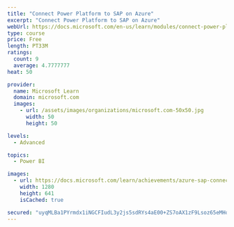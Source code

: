 ```yaml
---
title: "Connect Power Platform to SAP on Azure"
excerpt: "Connect Power Platform to SAP on Azure"
webUrl: https://docs.microsoft.com/en-us/learn/modules/connect-power-platform-to-sap-azure/
type: course
price: Free
length: PT33M
ratings:
  count: 9
  average: 4.7777777
heat: 50

provider:
  name: Microsoft Learn
  domain: microsoft.com
  images:
    - url: /assets/images/organizations/microsoft.com-50x50.jpg
      width: 50
      height: 50

levels:
  - Advanced

topics:
  - Power BI

images:
  - url: https://docs.microsoft.com/learn/achievements/azure-sap-connect-power-platform-social.png
    width: 1280
    height: 641
    isCached: true

secured: "uyqMLBa1PYrmdx1iNGCFIudL3y2js5sdRYs4aE00+ZS7oAX1zF9Lsoz65eMHqbCG2tqwepqiI9VlgcOjIxvfbbnqbmtxMcCR0cFQH9TOA9daxyZ3QxtUdwgbWYG9N+jyZuR9Vz/NRzxRKPyYrNiQuIj/+BODnibEK2RUYUZEtkB3W9+3HKmllGu1cnS4b/uRIP8VRcvmhYzpNd5HlQLcun0D3RRP+jRk/apXqrKSvqFu2nS8e8mDfVesFYDV1pI4psyH1m8pLXccLx85ajTtSEP46ZOBKkgtY1Y2kt+H9isIFaFLkX60ICvA1G0QYflbaB3cCtsG6GEgZJ7Zo5rW0CEtJL5oRuLKbl+qRDegd7b+j55Zn6DJ6SJQf6t2620QuTcZgSCPjZcQEtAf/JUGEXWse444dQAAoly+nlFaBPI=;mAn4i3k9HzzGP8gS02IQ9A=="
---
```


